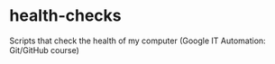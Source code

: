 # health-checks
Scripts that check the health of my computer (Google IT Automation: Git/GitHub course)
